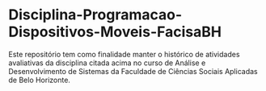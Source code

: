 # Disciplina-Programacao-Dispositivos-Moveis-FacisaBH
Este repositório tem como finalidade manter o histórico de atividades avaliativas da disciplina citada acima no curso de Análise e Desenvolvimento de Sistemas da Faculdade de Ciências Sociais Aplicadas de Belo Horizonte.
